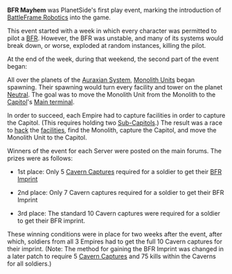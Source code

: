 **BFR Mayhem** was PlanetSide's first play event, marking the
introduction of [BattleFrame Robotics](../../vehicles/BattleFrame_Robotics.md) into
the game.

This event started with a week in which every character was permitted to pilot a
[BFR](../../vehicles/BattleFrame_Robotics.md). However, the BFR was unstable, and
many of its systems would break down, or worse, exploded at random instances,
killing the pilot.

At the end of the week, during that weekend, the second part of the event began:

All over the planets of the [Auraxian System](../../locations/Auraxis.md),
[Monolith Units](../../items/Monolith.md) began spawning. Their spawning would turn
every facility and tower on the planet [Neutral](../../terminology/Neutral.md). The
goal was to move the Monolith Unit from the Monolith to the
[Capitol](../../locations/Capitol.md)'s [Main terminal](../../items/Main_Terminal.md).

In order to succeed, each Empire had to capture facilities in order to capture
the Capitol. (This requires holding two
[Sub-Capitols](../../locations/Sub-Capitol.md).) The result was a race to
[hack](../../terminology/Hack.md) the [facilities](../../locations/Facilities.md),
find the Monolith, capture the Capitol, and move the Monolith Unit to the
Capitol.

Winners of the event for each Server were posted on the main forums. The prizes
were as follows:

- 1st place: Only 5 [Cavern Captures](../../terminology/Cavern_Captures.md) required for a soldier
  to get their [BFR Imprint](../../terminology/BFR_Imprint.md)

<!-- -->

- 2nd place: Only 7 Cavern captures required for a soldier to get their BFR
  Imprint

<!-- -->

- 3rd place: The standard 10 Cavern captures were required for a soldier to get
  their BFR imprint.

These winning conditions were in place for two weeks after the event, after
which, soldiers from all 3 Empires had to get the full 10 Cavern captures for
their imprint. (Note: The method for gaining the BFR Imprint was changed in a
later patch to require 5 [Cavern Captures](../../terminology/Cavern_Captures.md) and 75 kills
within the Caverns for all soldiers.)
